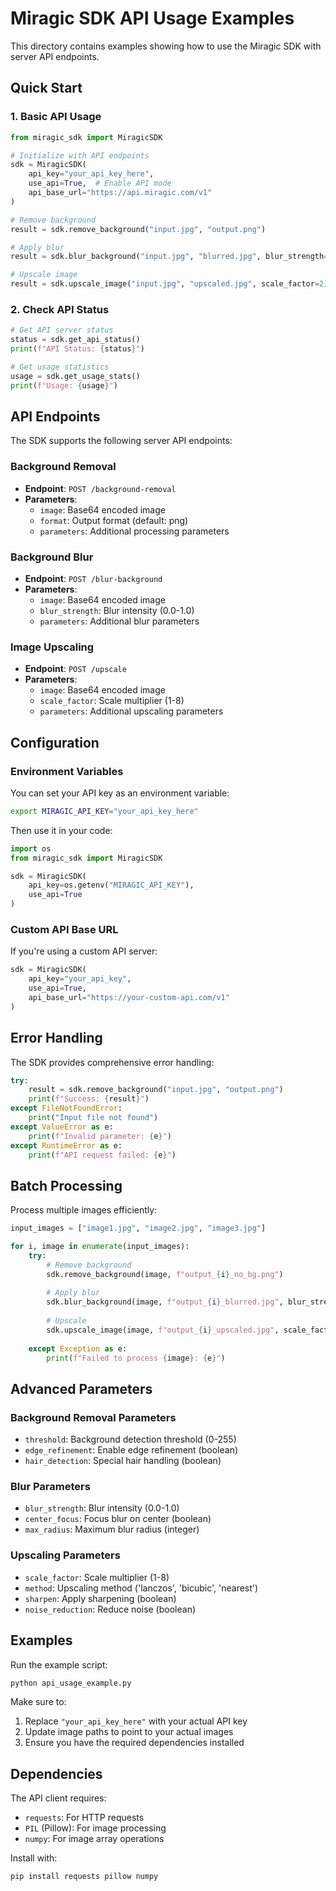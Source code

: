 # Miragic SDK API Usage Examples

This directory contains examples showing how to use the Miragic SDK with server API endpoints.

## Quick Start

### 1. Basic API Usage

```python
from miragic_sdk import MiragicSDK

# Initialize with API endpoints
sdk = MiragicSDK(
    api_key="your_api_key_here",
    use_api=True,  # Enable API mode
    api_base_url="https://api.miragic.com/v1"
)

# Remove background
result = sdk.remove_background("input.jpg", "output.png")

# Apply blur
result = sdk.blur_background("input.jpg", "blurred.jpg", blur_strength=0.8)

# Upscale image
result = sdk.upscale_image("input.jpg", "upscaled.jpg", scale_factor=2)
```

### 2. Check API Status

```python
# Get API server status
status = sdk.get_api_status()
print(f"API Status: {status}")

# Get usage statistics
usage = sdk.get_usage_stats()
print(f"Usage: {usage}")
```

## API Endpoints

The SDK supports the following server API endpoints:

### Background Removal
- **Endpoint**: `POST /background-removal`
- **Parameters**: 
  - `image`: Base64 encoded image
  - `format`: Output format (default: png)
  - `parameters`: Additional processing parameters

### Background Blur
- **Endpoint**: `POST /blur-background`
- **Parameters**:
  - `image`: Base64 encoded image
  - `blur_strength`: Blur intensity (0.0-1.0)
  - `parameters`: Additional blur parameters

### Image Upscaling
- **Endpoint**: `POST /upscale`
- **Parameters**:
  - `image`: Base64 encoded image
  - `scale_factor`: Scale multiplier (1-8)
  - `parameters`: Additional upscaling parameters

## Configuration

### Environment Variables

You can set your API key as an environment variable:

```bash
export MIRAGIC_API_KEY="your_api_key_here"
```

Then use it in your code:

```python
import os
from miragic_sdk import MiragicSDK

sdk = MiragicSDK(
    api_key=os.getenv("MIRAGIC_API_KEY"),
    use_api=True
)
```

### Custom API Base URL

If you're using a custom API server:

```python
sdk = MiragicSDK(
    api_key="your_api_key",
    use_api=True,
    api_base_url="https://your-custom-api.com/v1"
)
```

## Error Handling

The SDK provides comprehensive error handling:

```python
try:
    result = sdk.remove_background("input.jpg", "output.png")
    print(f"Success: {result}")
except FileNotFoundError:
    print("Input file not found")
except ValueError as e:
    print(f"Invalid parameter: {e}")
except RuntimeError as e:
    print(f"API request failed: {e}")
```

## Batch Processing

Process multiple images efficiently:

```python
input_images = ["image1.jpg", "image2.jpg", "image3.jpg"]

for i, image in enumerate(input_images):
    try:
        # Remove background
        sdk.remove_background(image, f"output_{i}_no_bg.png")
        
        # Apply blur
        sdk.blur_background(image, f"output_{i}_blurred.jpg", blur_strength=0.7)
        
        # Upscale
        sdk.upscale_image(image, f"output_{i}_upscaled.jpg", scale_factor=2)
        
    except Exception as e:
        print(f"Failed to process {image}: {e}")
```

## Advanced Parameters

### Background Removal Parameters
- `threshold`: Background detection threshold (0-255)
- `edge_refinement`: Enable edge refinement (boolean)
- `hair_detection`: Special hair handling (boolean)

### Blur Parameters
- `blur_strength`: Blur intensity (0.0-1.0)
- `center_focus`: Focus blur on center (boolean)
- `max_radius`: Maximum blur radius (integer)

### Upscaling Parameters
- `scale_factor`: Scale multiplier (1-8)
- `method`: Upscaling method ('lanczos', 'bicubic', 'nearest')
- `sharpen`: Apply sharpening (boolean)
- `noise_reduction`: Reduce noise (boolean)

## Examples

Run the example script:

```bash
python api_usage_example.py
```

Make sure to:
1. Replace `"your_api_key_here"` with your actual API key
2. Update image paths to point to your actual images
3. Ensure you have the required dependencies installed

## Dependencies

The API client requires:
- `requests`: For HTTP requests
- `PIL` (Pillow): For image processing
- `numpy`: For image array operations

Install with:
```bash
pip install requests pillow numpy
```
